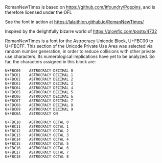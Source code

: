 RomanNewTimes is based on https://github.com/itfoundry/Poppins, and is therefore licensed under the OFL

See the font in action at https://lalaithion.github.io/RomanNewTimes/

Inspired by the delightfully bizarre world of https://glowfic.com/posts/4732

RomanNewTimes is a font for the Astrocracy Unicode Block, U+FBC00 to U+FBCFF. This section of the Unicode Private Use Area was selected via random number generation, in order to reduce collisions with other private use characters. Its numerological implications have yet to be analyzed. So far, the characters assigned in this block are:

```
U+FBC00    ASTROCRACY DECIMAL 0
U+FBC01    ASTROCRACY DECIMAL 1
U+FBC02    ASTROCRACY DECIMAL 2
U+FBC03    ASTROCRACY DECIMAL 3
U+FBC04    ASTROCRACY DECIMAL 4
U+FBC05    ASTROCRACY DECIMAL 5
U+FBC06    ASTROCRACY DECIMAL 6
U+FBC07    ASTROCRACY DECIMAL 7
U+FBC08    ASTROCRACY DECIMAL 8
U+FBC09    ASTROCRACY DECIMAL 9
U+FBC0A    ASTROCRACY ON

U+FBC10    ASTROCRACY OCTAL 0
U+FBC11    ASTROCRACY OCTAL 1
U+FBC12    ASTROCRACY OCTAL 2
U+FBC13    ASTROCRACY OCTAL 3
U+FBC14    ASTROCRACY OCTAL 4
U+FBC15    ASTROCRACY OCTAL 5
U+FBC16    ASTROCRACY OCTAL 6
U+FBC17    ASTROCRACY OCTAL 7
U+FBC18    ASTROCRACY OCTAL 8
```

